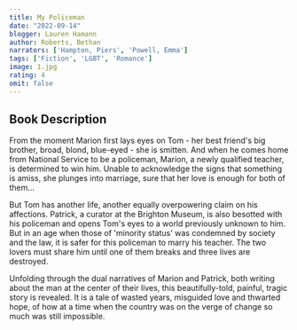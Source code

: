 ```yaml
---
title: My Policeman
date: "2022-09-14"
blogger: Lauren Hamann
author: Roberts, Bethan
narrators: ['Hampton, Piers', 'Powell, Emma']
tags: ['Fiction', 'LGBT', 'Romance']
image: 1.jpg
rating: 4
omit: false
---
```



## Book Description

From the moment Marion first lays eyes on Tom - her best friend's big brother, broad, blond, blue-eyed - she is smitten. And when he comes home from National Service to be a policeman, Marion, a newly qualified teacher, is determined to win him. Unable to acknowledge the signs that something is amiss, she plunges into marriage, sure that her love is enough for both of them...

But Tom has another life, another equally overpowering claim on his affections. Patrick, a curator at the Brighton Museum, is also besotted with his policeman and opens Tom's eyes to a world previously unknown to him. But in an age when those of 'minority status' was condemned by society and the law, it is safer for this policeman to marry his teacher. The two lovers must share him until one of them breaks and three lives are destroyed.

Unfolding through the dual narratives of Marion and Patrick, both writing about the man at the center of their lives, this beautifully-told, painful, tragic story is revealed. It is a tale of wasted years, misguided love and thwarted hope, of how at a time when the country was on the verge of change so much was still impossible.